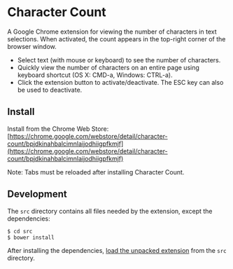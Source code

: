 # Character Count

A Google Chrome extension for viewing the number of characters in text selections. When activated, the count appears in the top-right corner of the browser window.

- Select text (with mouse or keyboard) to see the number of characters.
- Quickly view the number of characters on an entire page using keyboard shortcut (OS X: CMD-a, Windows: CTRL-a).
- Click the extension button to activate/deactivate. The ESC key can also be used to deactivate.


## Install

Install from the Chrome Web Store: [https://chrome.google.com/webstore/detail/character-count/bpjdkinahbalcimnlaijodhiigpfkmjf](https://chrome.google.com/webstore/detail/character-count/bpjdkinahbalcimnlaijodhiigpfkmjf)

Note: Tabs must be reloaded after installing Character Count.


## Development

The `src` directory contains all files needed by the extension, except the dependencies:

    $ cd src
    $ bower install

After installing the dependencies, [load the unpacked extension](https://developer.chrome.com/extensions/getstarted#unpacked) from the `src` directory.
